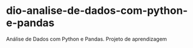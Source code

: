 # dio-analise-de-dados-com-python-e-pandas
Análise de Dados com Python e Pandas. Projeto de aprendizagem
